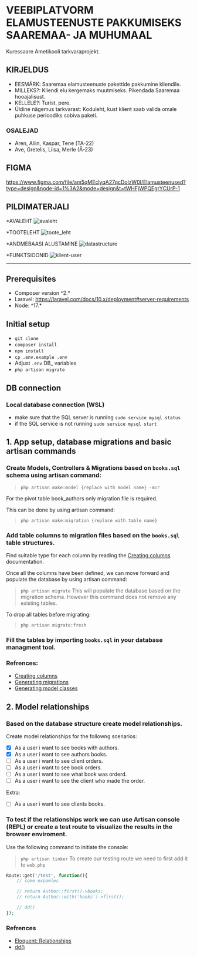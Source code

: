 # VEEBIPLATVORM ELAMUSTEENUSTE PAKKUMISEKS SAAREMAA- JA MUHUMAAL
Kuressaare Ametikooli tarkvaraprojekt.

## KIRJELDUS
* EESMÄRK: Saaremaa elamusteenuste pakettide pakkumine kliendile.
* MILLEKS?: Kliendi elu kergemaks muutmiseks. Pikendada Saaremaa hooajalisust. 
* KELLELE?: Turist, pere. 
* Üldine nägemus tarkvarast: Koduleht, kust klient saab valida omale puhkuse perioodiks sobiva paketi. 

### OSALEJAD
* Aren, Aliin, Kaspar, Tene (TA-22)
* Ave, Gretelis, Liisa, Merle (Ä-23)

## FIGMA
https://www.figma.com/file/am5qMEclyqA27qcDolzW0I/Elamusteenused?type=design&node-id=1%3A2&mode=design&t=tWHFjWPQEgrYCUrP-1



## PILDIMATERJALI
*AVALEHT
![avaleht](https://github.com/Aren4A/Elamus/assets/113007378/bd7be3c2-8745-4fad-81ed-c580478f04a5)

*TOOTELEHT
![toote_leht](https://github.com/Aren4A/Elamus/assets/113007378/10636efe-8f9e-4df1-a788-ded0f7e5dcd7)

*ANDMEBAASI ALUSTAMINE
![datastructure](https://github.com/Aren4A/Elamus/assets/113007378/fcfb2ecc-484b-49bd-a231-34774338e631)

*FUNKTSIOONID
![klient-user](https://github.com/Aren4A/Elamus/assets/113007378/b5960a52-8a71-4927-9e89-9aca4b623a08)

************************************************************************************************
## Prerequisites
- Composer version ^2.*
- Laravel: https://laravel.com/docs/10.x/deployment#server-requirements
- Node:  ^17.*
## Initial setup
- `git clone`
- `composer install`
- `npm install`
- `cp .env.example .env`
- Adjust `.env` DB_ variables
- `php artisan migrate`
## DB connection
### Local database connection (WSL)
- make sure that the SQL server is running `sudo service mysql status`
- if the SQL service is not running `sudo service mysql start`


## 1. App setup, database migrations and basic artisan commands

### Create Models, Controllers & Migrations based on `books.sql` schema using artisan command: 

> `php artisan make:model {replace with model name} -mcr`


For the pivot table book_authors only migration file is required.

This can be done by using artisan command:

> `php artisan make:migration {replace with table name}`

### Add table columns to migration files based on the `books.sql` table structures.

Find suitable type for each column by reading the [Creating columns](https://laravel.com/docs/10.x/migrations#creating-columns) documentation.

Once all the columns have been defined, we can move forward and populate the database by using artisan command:

> `php artisan migrate`
This will populate the database based on the migration schema.
However this command does not remove any existing tables.

To drop all tables before migrating:

> `php artisan migrate:fresh`
### Fill the tables by importing `books.sql` in your database managment tool.


### Refrences:
- [Creating columns](https://laravel.com/docs/10.x/migrations#creating-columns)
- [Generating migrations](https://laravel.com/docs/10.x/migrations#generating-migrations)
- [Generating model classes](https://laravel.com/docs/10.x/eloquent#generating-model-classes)

## 2. Model relationships
### Based on the database structure create model relationships.

Create model relationships for the followng scenarios:
- [x] As a user i want to see books with authors.
- [x] As a user i want to see authors books.
- [ ] As a user i want to see client orders.
- [ ] As a user i want to see book orders.
- [ ] As a user i want to see what book was orderd.
- [ ] As a user i want to see the client who made the order.

Extra:
- [ ] As a user i want to see clients books.

### To test if the relationships work we can use Artisan console (REPL) or create a test route to visualize the results in the browser enviroment.

Use the following command to initiate the console:
> `php artisan tinker`
To create our testing route we need to first add it to `web.php`

```php
Route::get('/test', function(){
    // some expamles

    // return Author::first()->books;
    // return Author::with('books')->first();

    // dd()
});
```


### Refrences
- [Eloquent: Relationships](https://laravel.com/docs/10.x/eloquent-relationships)
- [dd()](https://laravel.com/docs/10.x/helpers#method-dd)

